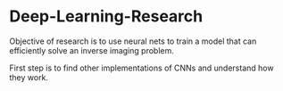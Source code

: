 # Deep-Learning-Research
Objective of research is to use neural nets to train a model that can efficiently solve an inverse imaging problem.

First step is to find other implementations of CNNs and understand how they work.